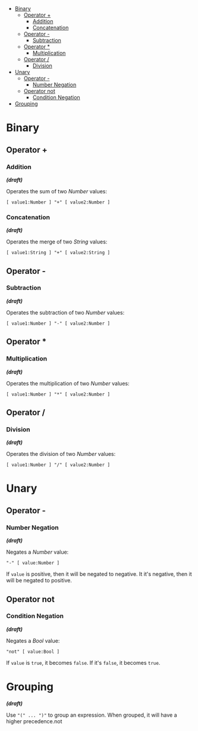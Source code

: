 - [Binary](#binary)
	- [Operator +](#operator-)
		- [Addition](#addition)
		- [Concatenation](#concatenation)
	- [Operator -](#operator--)
		- [Subtraction](#subtraction)
	- [Operator \*](#operator--1)
		- [Multiplication](#multiplication)
	- [Operator /](#operator--2)
		- [Division](#division)
- [Unary](#unary)
	- [Operator -](#operator---1)
		- [Number Negation](#number-negation)
	- [Operator not](#operator-not)
		- [Condition Negation](#condition-negation)
- [Grouping](#grouping)


# Binary

## Operator +
### Addition

***(draft)***


Operates the sum of two *Number* values:

`[ value1:Number ] "+" [ value2:Number ]`


### Concatenation

***(draft)***


Operates the merge of two *String* values:

`[ value1:String ] "+" [ value2:String ]`



## Operator -
### Subtraction

***(draft)***


Operates the subtraction of two *Number* values:

`[ value1:Number ] "-" [ value2:Number ]`



## Operator *
### Multiplication

***(draft)***


Operates the multiplication of two *Number* values:

`[ value1:Number ] "*" [ value2:Number ]`



## Operator /
### Division

***(draft)***


Operates the division of two *Number* values:

`[ value1:Number ] "/" [ value2:Number ]`



# Unary

## Operator -
### Number Negation

***(draft)***


Negates a *Number* value:

`"-" [ value:Number ]`

If `value` is positive, then it will be negated to negative. It it's negative, then it will be negated to positive.



## Operator not
### Condition Negation

***(draft)***


Negates a *Bool* value:

`"not" [ value:Bool ]`

If `value` is `true`, it becomes `false`. If it's `false`, it becomes `true`.



# Grouping

***(draft)***


Use `"(" ... ")"` to group an expression. When grouped, it will have a higher precedence.not